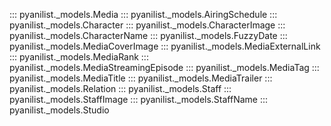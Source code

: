 ::: pyanilist._models.Media
::: pyanilist._models.AiringSchedule
::: pyanilist._models.Character
::: pyanilist._models.CharacterImage
::: pyanilist._models.CharacterName
::: pyanilist._models.FuzzyDate
::: pyanilist._models.MediaCoverImage
::: pyanilist._models.MediaExternalLink
::: pyanilist._models.MediaRank
::: pyanilist._models.MediaStreamingEpisode
::: pyanilist._models.MediaTag
::: pyanilist._models.MediaTitle
::: pyanilist._models.MediaTrailer
::: pyanilist._models.Relation
::: pyanilist._models.Staff
::: pyanilist._models.StaffImage
::: pyanilist._models.StaffName
::: pyanilist._models.Studio